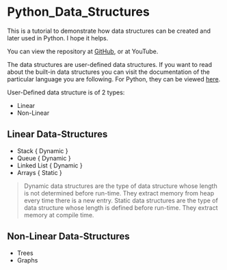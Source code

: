 # Python_Data_Structures
This is a tutorial to demonstrate how data structures can be created and later used in Python. I hope it helps.

You can view the repository at [GitHub](https://github.com/trishantpahwa/Python_Data_Structures), or at YouTube.

The data structures are user-defined data structures. If you want to read about the built-in data structures you can visit the documentation of the particular language you are following. For Python, they can be viewed [here](https://docs.python.org/3/tutorial/datastructures.html).

User-Defined data structure is of 2 types:
 - Linear
 - Non-Linear

## Linear Data-Structures
 - Stack { Dynamic }
 - Queue { Dynamic }
 - Linked List { Dynamic }
 - Arrays { Static }
 > Dynamic data structures are the type of data structure whose length is not determined before run-time. They extract memory from heap every time there is a new entry.
 > Static data structures are the type of data structure whose length is defined before run-time. They extract memory at compile time.

## Non-Linear Data-Structures
 - Trees
 - Graphs